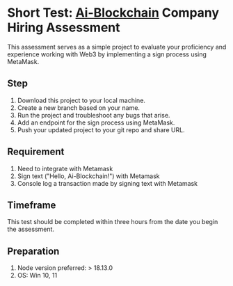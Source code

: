 # Short Test: [Ai-Blockchain](https://www.linkedin.com/company/aiblockchain/) Company Hiring Assessment

This assessment serves as a simple project to evaluate your proficiency and experience working with Web3 by implementing a sign process using MetaMask.

## Step

1. Download this project to your local machine.
2. Create a new branch based on your name.
3. Run the project and troubleshoot any bugs that arise.
4. Add an endpoint for the sign process using MetaMask.
5. Push your updated project to your git repo and share URL.

## Requirement
1. Need to integrate with Metamask
2. Sign text ("Hello, Ai-Blockchain!") with Metamask
3. Console log a transaction made by signing text with Metamask

## Timeframe
This test should be completed within three hours from the date you begin the assessment.


## Preparation
1. Node version preferred: > 18.13.0
2. OS: Win 10, 11

